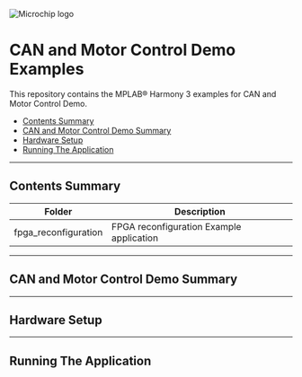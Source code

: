 ![Microchip logo](https://raw.githubusercontent.com/wiki/Microchip-MPLAB-Harmony/Microchip-MPLAB-Harmony.github.io/images/microchip_logo.png)

# CAN and Motor Control Demo Examples

This repository contains the MPLAB® Harmony 3 examples for CAN and Motor Control Demo.

- [Contents Summary](#contents-summary)
- [CAN and Motor Control Demo Summary](#can-and-motor-control-demo-summary)
- [Hardware Setup](#hardware-setup)
- [Running The Application](#running-the-application)

---

## Contents Summary

| Folder               | Description                                               |
| ---                  | ---                                                       |
| fpga_reconfiguration | FPGA reconfiguration Example application                  |

---

## CAN and Motor Control Demo Summary


---

## Hardware Setup


---

## Running The Application


